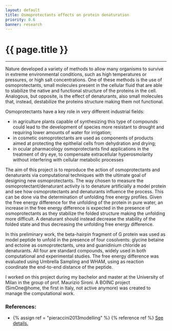 ```yaml
---
layout: default
title: Osmoprotectants effects on protein denaturation
priority: 0.6
banner: research
---
```


{{ page.title }}
===============
---

Nature developed a variety of methods to allow many organisms to survive in
extreme environmental conditions, such as high temperatures or pressures, or
high salt concentrations.  One of these methods is the use of osmoprotectants,
small molecules present in the cellular fluid that are able to stabilize the
native and functional structure of the proteins in the cell.  Analogous, but
opposite, is the effect of denaturants, also small molecules that, instead,
destabilize the proteins structure making them not functional. 

Osmoprotectants have a key role in very different industrial fields:

 - in agriculture plants capable of synthesizing this type of compounds could
   lead to the development of species more resistant to drought and requiring
   lower amounts of water for irrigation;
 - in cosmetic osmoprotectants are used as components of products aimed at
   protecting the epithelial cells from dehydration and drying;
 - in ocular pharmacology osmoprotectants find applications in
   the treatment of dry eye, to compensate extracellular hyperosmolarity
   without interfering with cellular metabolic processes

The aim of this project is to reproduce the action of osmoprotectants and
denaturants via computational techniques with the ultimate goal of designing
new osmoprotectants. The way chosen to measure the osmoprotectant/denaturant
activity is to denature artificially a model protein and see how
osmoprotectants and denaturants influence the process. This can be done via the
determination of unfolding free energy profiles. Given the free energy
difference for the unfolding of the protein in pure water, an increase in the
free energy difference is expected in the presence of osmoprotectants as they
stabilize the folded structure making the unfolding more difficult.  A
denaturant should instead decrease the stability of the folded state and thus
decreasing the unfolding free energy difference.

In this preliminary work, the beta-hairpin fragment of G protein was used as
model peptide to unfold in the presence of four cosolvents: glycine betaine and
ectoine as osmoprotectants, urea and guanidinium chloride as denaturants.  All
four are standard compounds, widely used in both computational and experimental
studies.  The free energy difference was evaluated using Umbrella Sampling and
WHAM, using as reaction coordinate the end-to-end distance of the peptide.

I worked on this project during my bachelor and master at the University of
Milan in the group of prof. Maurizio Sironi. A BOINC project (SimOne@home, the
first in Italy, not active anymore) was created to manage the computational
work.


### References:

 - {% assign ref = "pieraccini2013modelling" %} {% reference ref %} [See details.](/bib/{{ref}}.html)


